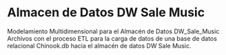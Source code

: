 # Almacen de Datos DW Sale Music
Modelamiento Multidimensional para el Almacén de Datos DW_Sale_Music
Archivos con el proceso ETL para la carga de datos de una base de datos relacional Chinook.db hacia el almacén de datos DW Sale Music.
